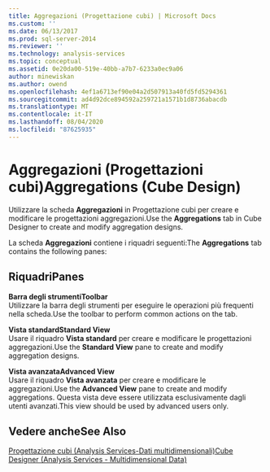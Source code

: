 ```yaml
---
title: Aggregazioni (Progettazione cubi) | Microsoft Docs
ms.custom: ''
ms.date: 06/13/2017
ms.prod: sql-server-2014
ms.reviewer: ''
ms.technology: analysis-services
ms.topic: conceptual
ms.assetid: 0e20da00-519e-40bb-a7b7-6233a0ec9a06
author: minewiskan
ms.author: owend
ms.openlocfilehash: 4ef1a6713ef90e04a2d507913a40fd5fd5294361
ms.sourcegitcommit: ad4d92dce894592a259721a1571b1d8736abacdb
ms.translationtype: MT
ms.contentlocale: it-IT
ms.lasthandoff: 08/04/2020
ms.locfileid: "87625935"
---
```

# <a name="aggregations-cube-design"></a><span data-ttu-id="1d755-102">Aggregazioni (Progettazioni cubi)</span><span class="sxs-lookup"><span data-stu-id="1d755-102">Aggregations (Cube Design)</span></span>
  <span data-ttu-id="1d755-103">Utilizzare la scheda **Aggregazioni** in Progettazione cubi per creare e modificare le progettazioni aggregazioni.</span><span class="sxs-lookup"><span data-stu-id="1d755-103">Use the **Aggregations** tab in Cube Designer to create and modify aggregation designs.</span></span>  
  
 <span data-ttu-id="1d755-104">La scheda **Aggregazioni** contiene i riquadri seguenti:</span><span class="sxs-lookup"><span data-stu-id="1d755-104">The **Aggregations** tab contains the following panes:</span></span>  
  
## <a name="panes"></a><span data-ttu-id="1d755-105">Riquadri</span><span class="sxs-lookup"><span data-stu-id="1d755-105">Panes</span></span>  
 <span data-ttu-id="1d755-106">**Barra degli strumenti**</span><span class="sxs-lookup"><span data-stu-id="1d755-106">**Toolbar**</span></span>  
 <span data-ttu-id="1d755-107">Utilizzare la barra degli strumenti per eseguire le operazioni più frequenti nella scheda.</span><span class="sxs-lookup"><span data-stu-id="1d755-107">Use the toolbar to perform common actions on the tab.</span></span>  
  
 <span data-ttu-id="1d755-108">**Vista standard**</span><span class="sxs-lookup"><span data-stu-id="1d755-108">**Standard View**</span></span>  
 <span data-ttu-id="1d755-109">Usare il riquadro **Vista standard** per creare e modificare le progettazioni aggregazioni.</span><span class="sxs-lookup"><span data-stu-id="1d755-109">Use the **Standard View** pane to create and modify aggregation designs.</span></span>  
  
 <span data-ttu-id="1d755-110">**Vista avanzata**</span><span class="sxs-lookup"><span data-stu-id="1d755-110">**Advanced View**</span></span>  
 <span data-ttu-id="1d755-111">Usare il riquadro **Vista avanzata** per creare e modificare le aggregazioni.</span><span class="sxs-lookup"><span data-stu-id="1d755-111">Use the **Advanced View** pane to create and modify aggregations.</span></span> <span data-ttu-id="1d755-112">Questa vista deve essere utilizzata esclusivamente dagli utenti avanzati.</span><span class="sxs-lookup"><span data-stu-id="1d755-112">This view should be used by advanced users only.</span></span>  
  
## <a name="see-also"></a><span data-ttu-id="1d755-113">Vedere anche</span><span class="sxs-lookup"><span data-stu-id="1d755-113">See Also</span></span>  
 [<span data-ttu-id="1d755-114">Progettazione cubi &#40;Analysis Services-Dati multidimensionali&#41;</span><span class="sxs-lookup"><span data-stu-id="1d755-114">Cube Designer &#40;Analysis Services - Multidimensional Data&#41;</span></span>](cube-designer-analysis-services-multidimensional-data.md)  
  
  
